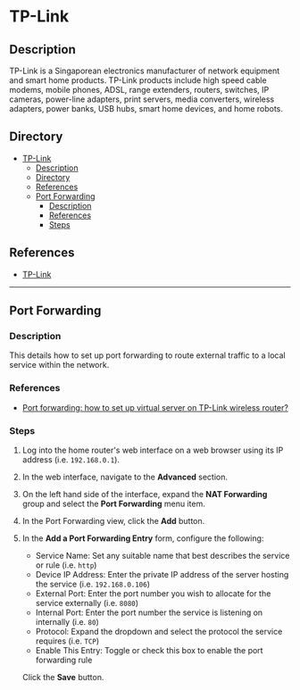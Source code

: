# TP-Link

## Description

TP-Link is a Singaporean electronics manufacturer of network equipment and smart home products. TP-Link products include high speed cable modems, mobile phones, ADSL, range extenders, routers, switches, IP cameras, power-line adapters, print servers, media converters, wireless adapters, power banks, USB hubs, smart home devices, and home robots.

## Directory

- [TP-Link](#tp-link)
  - [Description](#description)
  - [Directory](#directory)
  - [References](#references)
  - [Port Forwarding](#port-forwarding)
    - [Description](#description-1)
    - [References](#references-1)
    - [Steps](#steps)

## References

- [TP-Link](https://en.wikipedia.org/wiki/TP-Link)

---

## Port Forwarding

### Description

This details how to set up port forwarding to route external traffic to a local service within the network.

### References

- [Port forwarding: how to set up virtual server on TP-Link wireless router?](https://www.tp-link.com/us/support/faq/1379)

### Steps

1. Log into the home router's web interface on a web browser using its IP address (i.e. `192.168.0.1`).

2. In the web interface, navigate to the **Advanced** section.

3. On the left hand side of the interface, expand the **NAT Forwarding** group and select the **Port Forwarding** menu item.

4. In the Port Forwarding view, click the **Add** button.

5. In the **Add a Port Forwarding Entry** form, configure the following:

   - Service Name: Set any suitable name that best describes the service or rule (i.e. `http`)
   - Device IP Address: Enter the private IP address of the server hosting the service (i.e. `192.168.0.106`)
   - External Port: Enter the port number you wish to allocate for the service externally (i.e. `8080`)
   - Internal Port: Enter the port number the service is listening on internally (i.e. `80`)
   - Protocol: Expand the dropdown and select the protocol the service requires (i.e. `TCP`)
   - Enable This Entry: Toggle or check this box to enable the port forwarding rule

    Click the **Save** button.

